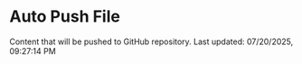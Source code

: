 # Auto Push File

Content that will be pushed to GitHub repository.
Last updated: 07/20/2025, 09:27:14 PM